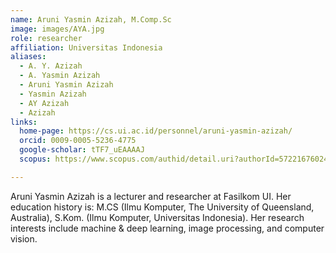```yaml
---
name: Aruni Yasmin Azizah, M.Comp.Sc
image: images/AYA.jpg
role: researcher
affiliation: Universitas Indonesia
aliases:
  - A. Y. Azizah
  - A. Yasmin Azizah
  - Aruni Yasmin Azizah
  - Yasmin Azizah
  - AY Azizah
  - Azizah
links:
  home-page: https://cs.ui.ac.id/personnel/aruni-yasmin-azizah/
  orcid: 0009-0005-5236-4775
  google-scholar: tTF7_uEAAAAJ
  scopus: https://www.scopus.com/authid/detail.uri?authorId=57221676024

---
```


Aruni Yasmin Azizah is a lecturer and researcher at Fasilkom UI. Her education history is: M.CS (Ilmu Komputer, The University of Queensland, Australia), S.Kom. (Ilmu Komputer, Universitas Indonesia). Her research interests include machine & deep learning, image processing, and computer vision.
